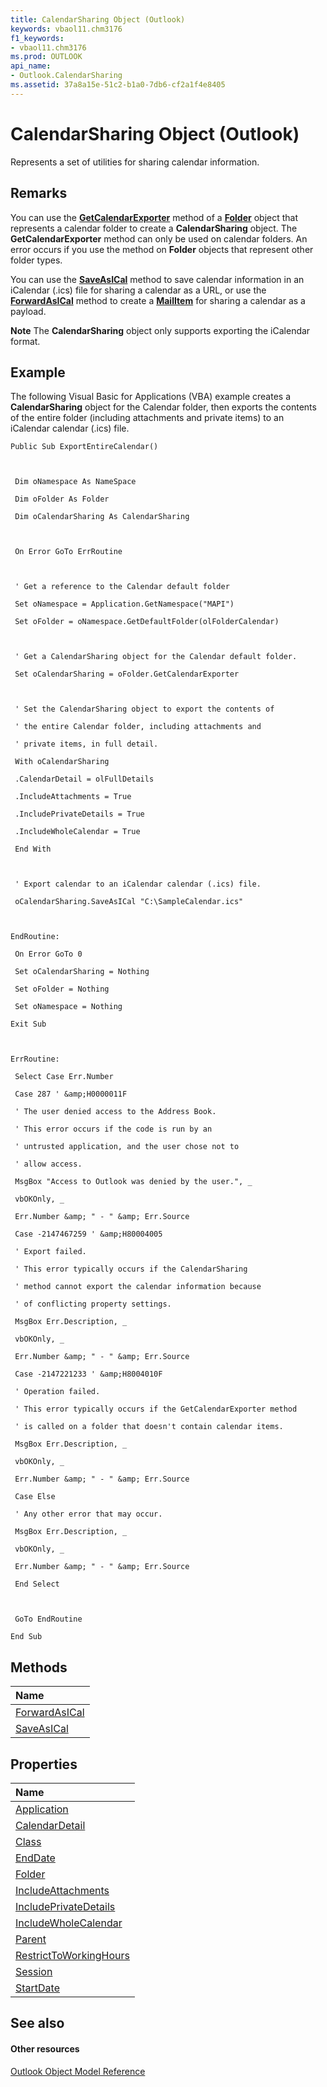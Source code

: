 ```yaml
---
title: CalendarSharing Object (Outlook)
keywords: vbaol11.chm3176
f1_keywords:
- vbaol11.chm3176
ms.prod: OUTLOOK
api_name:
- Outlook.CalendarSharing
ms.assetid: 37a8a15e-51c2-b1a0-7db6-cf2a1f4e8405
---
```



# CalendarSharing Object (Outlook)

Represents a set of utilities for sharing calendar information.


## Remarks

You can use the  **[GetCalendarExporter](folder-getcalendarexporter-method-outlook.md)** method of a **[Folder](folder-object-outlook.md)** object that represents a calendar folder to create a **CalendarSharing** object. The **GetCalendarExporter** method can only be used on calendar folders. An error occurs if you use the method on **Folder** objects that represent other folder types.

You can use the  **[SaveAsICal](calendarsharing-saveasical-method-outlook.md)** method to save calendar information in an iCalendar (.ics) file for sharing a calendar as a URL, or use the **[ForwardAsICal](calendarsharing-forwardasical-method-outlook.md)** method to create a **[MailItem](mailitem-object-outlook.md)** for sharing a calendar as a payload.


 **Note**  The  **CalendarSharing** object only supports exporting the iCalendar format.


## Example

The following Visual Basic for Applications (VBA) example creates a  **CalendarSharing** object for the Calendar folder, then exports the contents of the entire folder (including attachments and private items) to an iCalendar calendar (.ics) file.


```
Public Sub ExportEntireCalendar() 
 
 
 
 Dim oNamespace As NameSpace 
 
 Dim oFolder As Folder 
 
 Dim oCalendarSharing As CalendarSharing 
 
 
 
 On Error GoTo ErrRoutine 
 
 
 
 ' Get a reference to the Calendar default folder 
 
 Set oNamespace = Application.GetNamespace("MAPI") 
 
 Set oFolder = oNamespace.GetDefaultFolder(olFolderCalendar) 
 
 
 
 ' Get a CalendarSharing object for the Calendar default folder. 
 
 Set oCalendarSharing = oFolder.GetCalendarExporter 
 
 
 
 ' Set the CalendarSharing object to export the contents of 
 
 ' the entire Calendar folder, including attachments and 
 
 ' private items, in full detail. 
 
 With oCalendarSharing 
 
 .CalendarDetail = olFullDetails 
 
 .IncludeAttachments = True 
 
 .IncludePrivateDetails = True 
 
 .IncludeWholeCalendar = True 
 
 End With 
 
 
 
 ' Export calendar to an iCalendar calendar (.ics) file. 
 
 oCalendarSharing.SaveAsICal "C:\SampleCalendar.ics" 
 
 
 
EndRoutine: 
 
 On Error GoTo 0 
 
 Set oCalendarSharing = Nothing 
 
 Set oFolder = Nothing 
 
 Set oNamespace = Nothing 
 
Exit Sub 
 
 
 
ErrRoutine: 
 
 Select Case Err.Number 
 
 Case 287 ' &amp;H0000011F 
 
 ' The user denied access to the Address Book. 
 
 ' This error occurs if the code is run by an 
 
 ' untrusted application, and the user chose not to 
 
 ' allow access. 
 
 MsgBox "Access to Outlook was denied by the user.", _ 
 
 vbOKOnly, _ 
 
 Err.Number &amp; " - " &amp; Err.Source 
 
 Case -2147467259 ' &amp;H80004005 
 
 ' Export failed. 
 
 ' This error typically occurs if the CalendarSharing 
 
 ' method cannot export the calendar information because 
 
 ' of conflicting property settings. 
 
 MsgBox Err.Description, _ 
 
 vbOKOnly, _ 
 
 Err.Number &amp; " - " &amp; Err.Source 
 
 Case -2147221233 ' &amp;H8004010F 
 
 ' Operation failed. 
 
 ' This error typically occurs if the GetCalendarExporter method 
 
 ' is called on a folder that doesn't contain calendar items. 
 
 MsgBox Err.Description, _ 
 
 vbOKOnly, _ 
 
 Err.Number &amp; " - " &amp; Err.Source 
 
 Case Else 
 
 ' Any other error that may occur. 
 
 MsgBox Err.Description, _ 
 
 vbOKOnly, _ 
 
 Err.Number &amp; " - " &amp; Err.Source 
 
 End Select 
 
 
 
 GoTo EndRoutine 
 
End Sub
```


## Methods



|**Name**|
|:-----|
|[ForwardAsICal](calendarsharing-forwardasical-method-outlook.md)|
|[SaveAsICal](calendarsharing-saveasical-method-outlook.md)|

## Properties



|**Name**|
|:-----|
|[Application](calendarsharing-application-property-outlook.md)|
|[CalendarDetail](calendarsharing-calendardetail-property-outlook.md)|
|[Class](calendarsharing-class-property-outlook.md)|
|[EndDate](calendarsharing-enddate-property-outlook.md)|
|[Folder](calendarsharing-folder-property-outlook.md)|
|[IncludeAttachments](calendarsharing-includeattachments-property-outlook.md)|
|[IncludePrivateDetails](calendarsharing-includeprivatedetails-property-outlook.md)|
|[IncludeWholeCalendar](calendarsharing-includewholecalendar-property-outlook.md)|
|[Parent](calendarsharing-parent-property-outlook.md)|
|[RestrictToWorkingHours](calendarsharing-restricttoworkinghours-property-outlook.md)|
|[Session](calendarsharing-session-property-outlook.md)|
|[StartDate](calendarsharing-startdate-property-outlook.md)|

## See also


#### Other resources


[Outlook Object Model Reference](http://msdn.microsoft.com/library/object-model-outlook-vba-reference%28Office.15%29.aspx)
